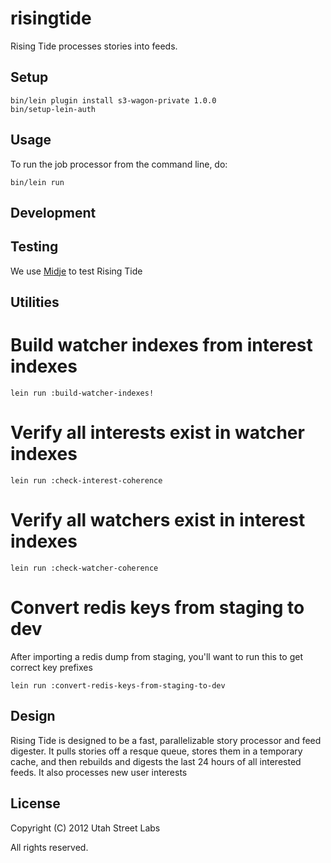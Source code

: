 # risingtide

Rising Tide processes stories into feeds.

## Setup

    bin/lein plugin install s3-wagon-private 1.0.0
    bin/setup-lein-auth

## Usage

To run the job processor from the command line, do:

    bin/lein run

## Development

## Testing

We use [Midje](https://github.com/marick/Midje) to test Rising Tide

## Utilities

# Build watcher indexes from interest indexes

    lein run :build-watcher-indexes!

# Verify all interests exist in watcher indexes

    lein run :check-interest-coherence

# Verify all watchers exist in interest indexes

    lein run :check-watcher-coherence

# Convert redis keys from staging to dev

After importing a redis dump from staging, you'll want to run this to
get correct key prefixes

    lein run :convert-redis-keys-from-staging-to-dev

## Design

Rising Tide is designed to be a fast, parallelizable story processor
and feed digester. It pulls stories off a resque queue, stores them in
a temporary cache, and then rebuilds and digests the last 24 hours of
all interested feeds. It also processes new user interests

## License

Copyright (C) 2012 Utah Street Labs

All rights reserved.
